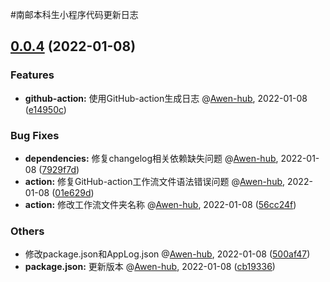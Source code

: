 #南邮本科生小程序代码更新日志


## [0.0.4](https://github.com/Qingyou-Studio/NJUPT-Undergraduate-Miniprogram/compare/0.0.3...0.0.4) (2022-01-08)


### Features
* **github-action:** 使用GitHub-action生成日志  @[Awen-hub](https://github.com/Awen-hub), 2022-01-08 ([e14950c](https://github.com/Qingyou-Studio/NJUPT-Undergraduate-Miniprogram/commit/e14950cff112e78520def874ab7307988b7e901f))

### Bug Fixes
* **dependencies:** 修复changelog相关依赖缺失问题  @[Awen-hub](https://github.com/Awen-hub), 2022-01-08 ([7929f7d](https://github.com/Qingyou-Studio/NJUPT-Undergraduate-Miniprogram/commit/7929f7d4fbc76d0bf739fd447c4917a2e7b5bac7))
* **action:** 修复GitHub-action工作流文件语法错误问题  @[Awen-hub](https://github.com/Awen-hub), 2022-01-08 ([01e629d](https://github.com/Qingyou-Studio/NJUPT-Undergraduate-Miniprogram/commit/01e629da3e609dc2c5f965dbfe66baa87596281f))
* **action:** 修改工作流文件夹名称  @[Awen-hub](https://github.com/Awen-hub), 2022-01-08 ([56cc24f](https://github.com/Qingyou-Studio/NJUPT-Undergraduate-Miniprogram/commit/56cc24fe6c00f42081ec5e2b5e427190ca599add))

### Others
*  修改package.json和AppLog.json  @[Awen-hub](https://github.com/Awen-hub), 2022-01-08 ([500af47](https://github.com/Qingyou-Studio/NJUPT-Undergraduate-Miniprogram/commit/500af47afd4cbf0656419dde6cf1fc7f3ec6a372))
* **package.json:** 更新版本  @[Awen-hub](https://github.com/Awen-hub), 2022-01-08 ([cb19336](https://github.com/Qingyou-Studio/NJUPT-Undergraduate-Miniprogram/commit/cb1933608f8ebc1c913ac5818ca180b255c21984))




